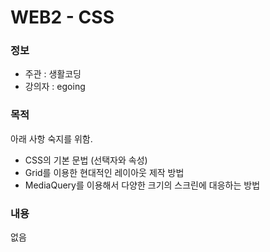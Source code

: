 # WEB2 - CSS


### 정보
* 주관 : 생활코딩
* 강의자 : egoing

### 목적
아래 사항 숙지를 위함.
* CSS의 기본 문법 (선택자와 속성)
* Grid를 이용한 현대적인 레이아웃 제작 방법
* MediaQuery를 이용해서 다양한 크기의 스크린에 대응하는 방법

### 내용
없음
